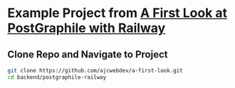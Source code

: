 # Example Project from [A First Look at PostGraphile with Railway](https://ajcwebdev.com/2021/07/17/a-first-look-at-postgraphile-with-railway)

## Clone Repo and Navigate to Project

```bash
git clone https://github.com/ajcwebdev/a-first-look.git
cd backend/postgraphile-railway
```